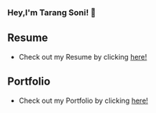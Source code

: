 ### Hey,I'm Tarang Soni! 👋

## Resume
* Check out my Resume by clicking [here!](https://github.com/tarang-soni/tarang-soni/blob/main/Portfolio/Resume.md)

## Portfolio
* Check out my Portfolio by clicking [here!](https://github.com/tarang-soni/tarang-soni/blob/main/Portfolio/Portfolio.md)

